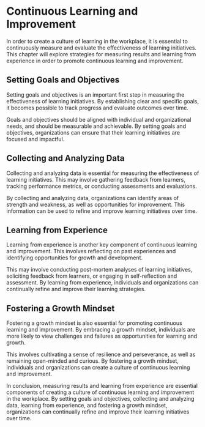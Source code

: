 Continuous Learning and Improvement
==============================================================================================

In order to create a culture of learning in the workplace, it is essential to continuously measure and evaluate the effectiveness of learning initiatives. This chapter will explore strategies for measuring results and learning from experience in order to promote continuous learning and improvement.

Setting Goals and Objectives
----------------------------

Setting goals and objectives is an important first step in measuring the effectiveness of learning initiatives. By establishing clear and specific goals, it becomes possible to track progress and evaluate outcomes over time.

Goals and objectives should be aligned with individual and organizational needs, and should be measurable and achievable. By setting goals and objectives, organizations can ensure that their learning initiatives are focused and impactful.

Collecting and Analyzing Data
-----------------------------

Collecting and analyzing data is essential for measuring the effectiveness of learning initiatives. This may involve gathering feedback from learners, tracking performance metrics, or conducting assessments and evaluations.

By collecting and analyzing data, organizations can identify areas of strength and weakness, as well as opportunities for improvement. This information can be used to refine and improve learning initiatives over time.

Learning from Experience
------------------------

Learning from experience is another key component of continuous learning and improvement. This involves reflecting on past experiences and identifying opportunities for growth and development.

This may involve conducting post-mortem analyses of learning initiatives, soliciting feedback from learners, or engaging in self-reflection and assessment. By learning from experience, individuals and organizations can continually refine and improve their learning strategies.

Fostering a Growth Mindset
--------------------------

Fostering a growth mindset is also essential for promoting continuous learning and improvement. By embracing a growth mindset, individuals are more likely to view challenges and failures as opportunities for learning and growth.

This involves cultivating a sense of resilience and perseverance, as well as remaining open-minded and curious. By fostering a growth mindset, individuals and organizations can create a culture of continuous learning and improvement.

In conclusion, measuring results and learning from experience are essential components of creating a culture of continuous learning and improvement in the workplace. By setting goals and objectives, collecting and analyzing data, learning from experience, and fostering a growth mindset, organizations can continually refine and improve their learning initiatives over time.
